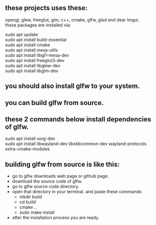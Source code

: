 ## these projects uses these:  
opengl, glew, freeglut, glm, c++, cmake, glfw, glad and dear Imgui.   
these packages are installed via:    

sudo apt update    
sudo apt install build-essential    
sudo apt install cmake    
sudo apt install mesa-utils                 
sudo apt install libgl1-mesa-dev            
sudo apt install freeglut3-dev              
sudo apt install libglew-dev                
sudo apt install libglm-dev                 

## you should also install glfw to your system.  
## you can build glfw from source. 
## these 2 commands below install dependencies of glfw.  
sudo apt install xorg-dev  
sudo apt install libwayland-dev libxkbcommon-dev wayland-protocols extra-cmake-modules  
## building glfw from source is like this:
- go to glfw downloads web page or github page.  
- download the source code of glfw.  
- go to glfw source code directory.  
- open that directory in your terminal. and paste these commands:  
    - mkdir build  
    - cd build  
    - cmake ..  
    - sudo make install  
- after the installation process you are ready.  


